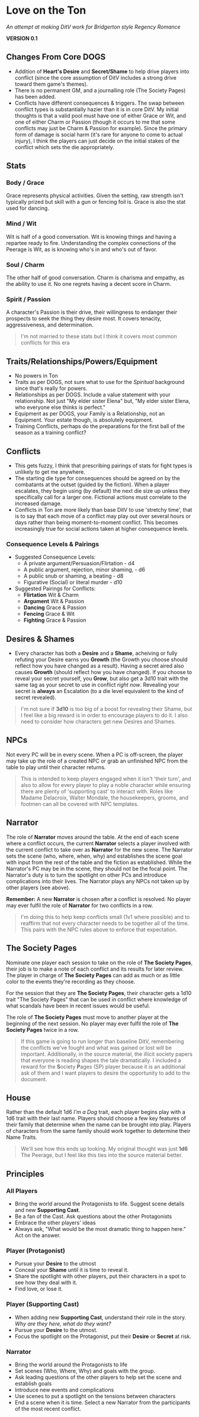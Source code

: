 # Love on the Ton
*An attempt at making DitV work for Bridgerton style Regency Romance*

**VERSION 0.1**

## Changes From Core DOGS
- Addition of **Heart's Desire** and **Secret/Shame** to help drive players into conflict (since the core assumption of DitV includes a strong drive toward them game's themes).
- There is no permanent GM, and a journalling role (The Society Pages) has been added.
- Conflicts have different consequences & triggers.  The swap between conflict types is substantially hazier than it is in core DitV.  My initial thoughts is that a valid pool must have one of either Grace or Wit, and one of either Charm or Passion (though it occurs to me that some conflicts may just be Charm & Passion for example).  Since the primary form of damage is social harm (it's rare for anyone to come to actual injury), I think the players can just decide on the initial stakes of the conflict which sets the die appropriately.

## Stats
### Body / Grace
Grace represents physical activities.  Given the setting, raw strength isn't typically prized but skill with a gun or fencing foil is.  Grace is also the stat used for dancing.

### Mind / Wit
Wit is half of a good conversation.  Wit is knowing things and having a repartee ready to fire.  Understanding the complex connections of the Peerage is Wit, as is knowing who's in and who's out of favor.

### Soul / Charm
The other half of good conversation.  Charm is charisma and empathy, as the ability to use it.  No one regrets having a decent score in Charm.

### Spirit / Passion
A character's Passion is their drive, their willingness to endanger their prospects to seek the thing they desire most.  It covers tenacity, aggressiveness, and determination.

> I'm not married to these stats but I think it covers most common conflicts for this era

## Traits/Relationships/Powers/Equipment
- No powers in Ton
- Traits as per DOGS, not sure what to use for the *Spiritual* background since that's really for powers.
- Relationships as per DOGS.  Include a value statement with your relationship.  Not just "My elder sister Elena" but, "My elder sister Elena, who everyone else thinks is perfect."
- Equipment as per DOGS, your Family is a Relationship, not an Equipment.  Your estate though, is absolutely equipment.
- Training Conflicts, perhaps do the preparations for the first ball of the season as a training conflict?

## Conflicts
- This gets fuzzy, I think that prescribing pairings of stats for fight types is unlikely to get me anywhere.
- The starting die type for consequences should be agreed on by the combatants at the outset (guided by the fiction).  When a player escalates, they begin using (by default) the next die size up unless they specifically call for a larger one.  Fictional actions must correlate to the increased damage.
- Conflicts in Ton are more likely than base DitV to use 'stretchy time', that is to say that each move of a conflict may play out over several hours or days rather than being moment-to-moment conflict.  This becomes increasingly true for social actions taken at higher consequence levels.

### Consequence Levels & Pairings
- Suggested Consequence Levels:
	- A private argument/Persuasion/Flirtation - d4
	- A public argument, rejection, minor shaming,  - d6
	- A public snub or shaming, a beating - d8
	- Figurative (Social) or literal murder - d10
- Suggested Pairings for Conflicts:
	- **Flirtation** Wit & Charm
	- **Argument** Wit & Passion
	- **Dancing** Grace & Passion
	- **Fencing** Grace & Wit
	- **Fighting** Grace & Passion

## Desires & Shames
- Every character has both a **Desire** and a **Shame**, acheiving or fully refuting your Desire earns you **Growth** (the Growth you choose should reflect how you have changed as a result).  Having a secret aired also causes **Growth** (should reflect how you have changed).  If you choose to reveal your secret yourself, you **Grow**, but also get a 3d10 trait with the same tag as your secret to use in conflict *right now*.  Revealing your secret is **always** an Escalation (to a die level equivalent to the kind of secret revealed).

> I'm not sure if **3d10** is too big of a boost for revealing their Shame, but I feel like a big reward is in order to encourage players to do it.
> I also need to consider how characters get new Desires and Shames.

## NPCs
Not every PC will be in every scene.  When a PC is off-screen, the player may take up the role of a created NPC or grab an unfinished NPC from the table to play until their character returns.

>This is intended to keep players engaged when it isn't 'their turn', and also to allow for every player to play a noble character while ensuring there are plenty of 'supporting cast' to interact with.  Roles like Madame Delacroix, Walter Mondale, the housekeepers, grooms, and footmen can all be covered with NPC templates.

## Narrator
The role of **Narrator** moves around the table.  At the end of each scene where a conflict occurs, the current **Narrator** selects a player involved with the current conflict to take over as **Narrator** for the new scene.
The Narrator sets the scene (who, where, when, why) and establishes the scene goal with input from the rest of the table and the fiction as established.  While the Narrator's PC may be in the scene, they should not be the focal point.  The Narrator's duty is to turn the spotlight on other PCs and introduce complications into their lives.  The Narrator plays any NPCs not taken up by other players (see above).

**Remember:** A new **Narrator** is chosen after a conflict is resolved.  No player may ever fulfil the role of **Narrator** for two conflicts in a row.

> I'm doing this to help keep conflicts small (1v1 where possible) and to reaffirm that not every character needs to be together all of the time.  This pairs with the NPC rules above to enforce that expectation.

## The Society Pages
Nominate one player each session to take on the role of **The Society Pages**, their job is to make a note of each conflict and its results for later review.  The player in charge of **The Society Pages** can add as much or as little color to the events they're recording as they choose.  

For the session that they are **The Society Pages**, their character gets a 1d10 trait "The Society Pages" that can be used in conflict where knowledge of what scandals have been in recent issues would be useful.

The role of **The Society Pages** must move to another player at the beginning of the next session.  No player may ever fulfil the role of **The Society Pages** twice in a row.

> If this game is going to run longer than baseline DitV, remembering the conflicts we've fought and what was gained or lost will be important.  Additionally, in the source material, the illicit society papers that everyone is reading shapes the tale dramatically.
> I included a reward for the **S**ociety **P**ages (SP) player because it is an additional ask of them and I want players to desire the opportunity to add to the document.

## House
Rather than the default 1d6 *I'm a Dog* trait, each player begins play with a 1d6 trait with their last name.  Players should choose a few key features of their family that determine when the name can be brought into play.  Players of characters from the same family should work together to determine their Name Traits.

>We'll see how this ends up looking.  My original thought was just **1d6** The Peerage, but I feel like this ties into the source material better.

## Principles
### All Players
- Bring the world around the Protagonists to life.  Suggest scene details and new **Supporting Cast**.
- Be a fan of the Cast.  Ask questions about the other Protagonists
- Embrace the other players' ideas
- Always ask, "What would be the most dramatic thing to happen here."  Act on the answer.
### Player (Protagonist)
- Pursue your **Desire** to the utmost
- Conceal your **Shame** until it is time to reveal it.
- Share the spotlight with other players, put their characters in a spot to see how they deal with it.
- Find love, or lose it.

### Player (Supporting Cast)
- When adding new **Supporting Cast**, understand their role in the story.  *Why are they here, what do they want?*
- Pursue your **Desire** to the utmost.
- Focus the spotlight on the Protagonist, put their **Desire** or **Secret** at risk.

### Narrator
- Bring the world around the Protagonists to life
- Set scenes (Who, Where, Why) and goals with the group.
- Ask leading questions of the other players to help set the scene and establish goals
- Introduce new events and complications
- Use scenes to put a spotlight on the tensions between characters
- End a scene when it is time.  Select a new Narrator from the participants of the most recent conflict.